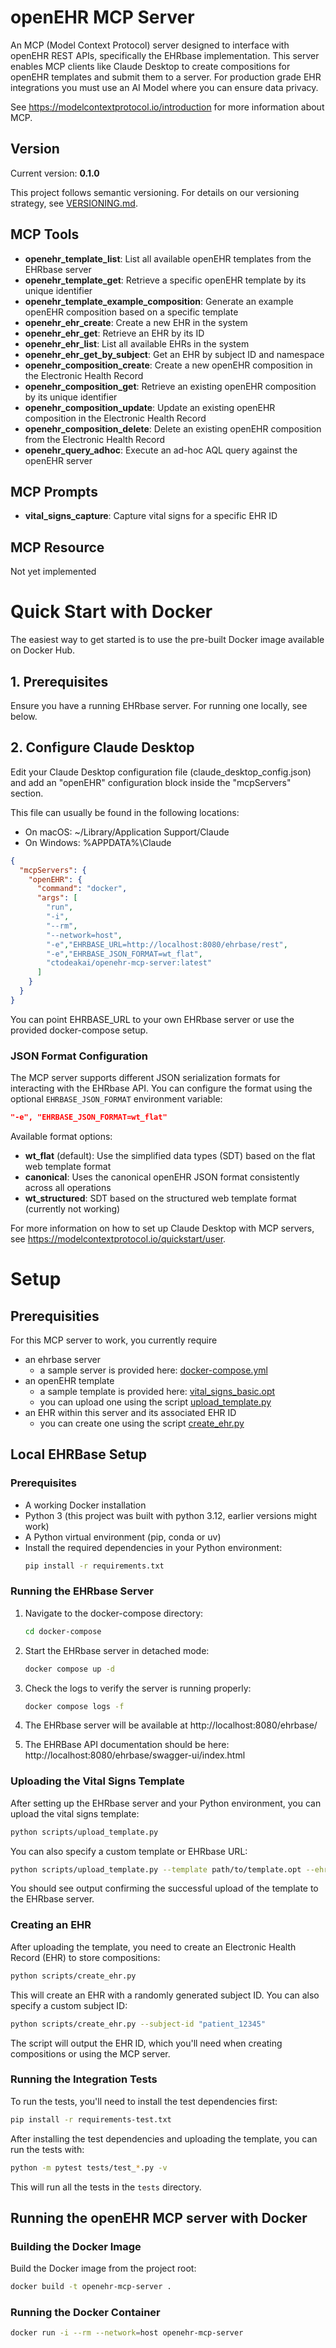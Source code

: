 # openEHR MCP Server

An MCP (Model Context Protocol) server designed to interface with openEHR REST APIs, specifically the EHRbase implementation. 
This server enables MCP clients like Claude Desktop to create compositions for openEHR templates and submit them to a server.
For production grade EHR integrations you must use an AI Model where you can ensure data privacy.

See https://modelcontextprotocol.io/introduction for more information about MCP.

## Version

Current version: **0.1.0**

This project follows semantic versioning. For details on our versioning strategy, see [VERSIONING.md](VERSIONING.md).

## MCP Tools 

* **openehr_template_list**: List all available openEHR templates from the EHRbase server
* **openehr_template_get**: Retrieve a specific openEHR template by its unique identifier
* **openehr_template_example_composition**: Generate an example openEHR composition based on a specific template
* **openehr_ehr_create**: Create a new EHR in the system
* **openehr_ehr_get**: Retrieve an EHR by its ID
* **openehr_ehr_list**: List all available EHRs in the system
* **openehr_ehr_get_by_subject**: Get an EHR by subject ID and namespace
* **openehr_composition_create**: Create a new openEHR composition in the Electronic Health Record
* **openehr_composition_get**: Retrieve an existing openEHR composition by its unique identifier
* **openehr_composition_update**: Update an existing openEHR composition in the Electronic Health Record
* **openehr_composition_delete**: Delete an existing openEHR composition from the Electronic Health Record
* **openehr_query_adhoc**: Execute an ad-hoc AQL query against the openEHR server

## MCP Prompts

* **vital_signs_capture**: Capture vital signs for a specific EHR ID

## MCP Resource

Not yet implemented

# Quick Start with Docker

The easiest way to get started is to use the pre-built Docker image available on Docker Hub.

## 1. Prerequisites

Ensure you have a running EHRbase server. For running one locally, see below.

## 2. Configure Claude Desktop

Edit your Claude Desktop configuration file (claude_desktop_config.json) and add an "openEHR" configuration block inside the "mcpServers" section.

This file can usually be found in the following locations:
* On macOS: ~/Library/Application Support/Claude
* On Windows: %APPDATA%\Claude

```json
{
  "mcpServers": {
    "openEHR": {
      "command": "docker",
      "args": [
        "run",
        "-i",
        "--rm",
        "--network=host",
        "-e","EHRBASE_URL=http://localhost:8080/ehrbase/rest",
        "-e","EHRBASE_JSON_FORMAT=wt_flat",
        "ctodeakai/openehr-mcp-server:latest"
      ]
    }
  }
}
```

You can point EHRBASE_URL to your own EHRbase server or use the provided docker-compose setup.

### JSON Format Configuration

The MCP server supports different JSON serialization formats for interacting with the EHRbase API. You can configure the format using the optional `EHRBASE_JSON_FORMAT` environment variable:

```json
"-e", "EHRBASE_JSON_FORMAT=wt_flat"
```

Available format options:

* **wt_flat** (default): Use the simplified data types (SDT) based on the flat web template format
* **canonical**: Uses the canonical openEHR JSON format consistently across all operations
* **wt_structured**: SDT based on the structured web template format (currently not working)



For more information on how to set up Claude Desktop with MCP servers, see https://modelcontextprotocol.io/quickstart/user.


# Setup

## Prerequisities

For this MCP server to work, you currently require
* an ehrbase server
    * a sample server is provided here: [docker-compose.yml](docker-compose/docker-compose.yml)
* an openEHR template
    * a sample template is provided here: [vital_signs_basic.opt](resources/vital_signs_basic.opt)
    * you can upload one using the script [upload_template.py](scripts/upload_template.py)
* an EHR within this server and its associated EHR ID
    * you can create one using the script [create_ehr.py](scripts/create_ehr.py)


## Local EHRBase Setup

### Prerequisites
* A working Docker installation
* Python 3 (this project was built with python 3.12, earlier versions might work) 
* A Python virtual environment (pip, conda or uv)
* Install the required dependencies in your Python environment:
   ```bash
   pip install -r requirements.txt
   ```


### Running the EHRbase Server

1. Navigate to the docker-compose directory:
   ```bash
   cd docker-compose
   ```

2. Start the EHRbase server in detached mode:
   ```bash
   docker compose up -d
   ```

3. Check the logs to verify the server is running properly:
   ```bash
   docker compose logs -f
   ```

4. The EHRbase server will be available at http://localhost:8080/ehrbase/

5. The EHRBase API documentation should be here: http://localhost:8080/ehrbase/swagger-ui/index.html


### Uploading the Vital Signs Template

After setting up the EHRbase server and your Python environment, you can upload the vital signs template:

```bash
python scripts/upload_template.py
```

You can also specify a custom template or EHRbase URL:

```bash
python scripts/upload_template.py --template path/to/template.opt --ehrbase-url http://custom-url:8080/ehrbase/rest
```

You should see output confirming the successful upload of the template to the EHRbase server.


### Creating an EHR

After uploading the template, you need to create an Electronic Health Record (EHR) to store compositions:

```bash
python scripts/create_ehr.py
```

This will create an EHR with a randomly generated subject ID. You can also specify a custom subject ID:

```bash
python scripts/create_ehr.py --subject-id "patient_12345"
```

The script will output the EHR ID, which you'll need when creating compositions or using the MCP server.


### Running the Integration Tests

To run the tests, you'll need to install the test dependencies first:

```bash
pip install -r requirements-test.txt
```

After installing the test dependencies and uploading the template, you can run the tests with:

```bash
python -m pytest tests/test_*.py -v
```

This will run all the tests in the `tests` directory.

## Running the openEHR MCP server with Docker

### Building the Docker Image

Build the Docker image from the project root:

```bash
docker build -t openehr-mcp-server .
```

### Running the Docker Container

```bash
docker run -i --rm --network=host openehr-mcp-server
```
